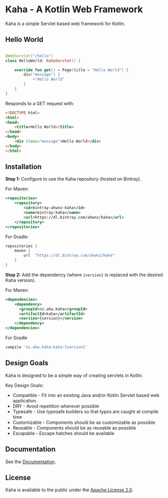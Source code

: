 Kaha - A Kotlin Web Framework
=============================

Kaha is a simple Servlet based web framework for Kotlin.

## Hello World

```kotlin

@WebServlet("/hello")
class HelloWorld: KahaServlet() {

    override fun get() = Page(title = "Hello World") {
        div("message") {
            +"Hello World"
        }
    }
}
```

Responds to a GET request with:

```html
<!DOCTYPE html>
<html>
<head>
    <title>Hello World</title>    
</head>
<body>
    <div class="message">Hello World</div>
</body> 
</html>
```

## Installation

**Step 1:** Configure to use the Kaha repository (hosted on Bintray).

For Maven:
```xml
<repositories>
    <repository>
        <id>bintray-ahwnz-kaha</id>
        <name>bintray-kaha</name>
        <url>https://dl.bintray.com/ahwnz/kaha</url>
    </repository>
</repositories>
```

For Gradle:
```groovy
repositories {
    maven {
        url  "https://dl.bintray.com/ahwnz/kaha" 
    }
}
```

**Step 2:** Add the dependency (where `{version}` is replaced with the desired Kaha version).

For Maven:
```xml
<dependencies>
    <dependency>
      <groupId>nz.ahw.kaha</groupId>
      <artifactId>kaha</artifactId>
      <version>{version}</version>
    </dependency>
</dependencies>
```

For Gradle
```groovy
compile 'nz.ahw.kaha:kaha:{version}'
```

## Design Goals

Kaha is designed to be a simple way of creating servlets in Kotlin. 

Key Design Goals:
- Compatible - Fit into an existing Java and/or Kotlin Servlet based web application.
- DRY - Avoid repetition wherever possible
- Typesafe - Use typesafe builders so that typos are caught at compile time
- Customizable - Components should be as customizable as possible
- Reusable - Components should be as reusable as possible
- Escapable - Escape hatches should be available  

## Documentation

See the [Documentation](https://github.com/ahwnz/kaha/wiki).

## License

Kaha is available to the public under the [Apache License 2.0](https://www.apache.org/licenses/LICENSE-2.0).
